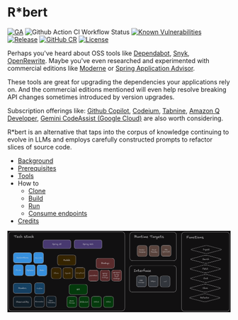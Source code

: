# R*bert

[![GA](https://img.shields.io/badge/Release-Alpha-darkred)](https://img.shields.io/badge/Release-Alpha-darkred) ![Github Action CI Workflow Status](https://github.com/cf-toolsuite/robert/actions/workflows/ci.yml/badge.svg) [![Known Vulnerabilities](https://snyk.io/test/github/cf-toolsuite/robert/badge.svg?style=plastic)](https://snyk.io/test/github/cf-toolsuite/robert) [![Release](https://jitpack.io/v/cf-toolsuite/robert.svg)](https://jitpack.io/#cf-toolsuite/robert/master-SNAPSHOT) [![GitHub CR](https://img.shields.io/badge/GitHub%20CR-cf%2ctoolsuite/robert-darkblue)](https://github.com/orgs/cf-toolsuite/packages/container/package/robert) [![License](https://img.shields.io/badge/License-Apache%202.0-blue.svg)](https://opensource.org/licenses/Apache-2.0)

Perhaps you've heard about OSS tools like [Dependabot](https://docs.github.com/en/code-security/getting-started/dependabot-quickstart-guide#about-dependabot), [Snyk](https://snyk.io/product/), [OpenRewrite](https://docs.openrewrite.org/).  Maybe you've even researched and experimented with commercial editions like [Moderne](https://www.moderne.ai/) or [Spring Application Advisor](https://docs.vmware.com/en/Tanzu-Spring-Runtime/Commercial/Tanzu-Spring-Runtime/app-advisor-what-is-app-advisor.html).

These tools are great for upgrading the dependencies your applications rely on.  And the commercial editions mentioned will even help resolve breaking API changes sometimes introduced by version upgrades.

Subscription offerings like: [Github Copilot](https://docs.github.com/en/copilot/quickstart), [Codeium](https://codeium.com/), [Tabnine](https://docs.tabnine.com/main), [Amazon Q Developer](https://aws.amazon.com/q/developer/), [Gemini CodeAssist (Google Cloud)](https://cloud.google.com/gemini/docs/codeassist/overview) are also worth considering.

R*bert is an alternative that taps into the corpus of knowledge continuing to evolve in LLMs and employs carefully constructed prompts to refactor slices of source code.

* [Background](docs/BACKGROUND.md)
* [Prerequisites](docs/PREREQUISITES.md)
* [Tools](docs/TOOLS.md)
* How to
  * [Clone](docs/CLONING.md)
  * [Build](docs/BUILD.md)
  * [Run](docs/RUN.md)
  * [Consume endpoints](docs/ENDPOINTS.md)
* [Credits](docs/CREDITS.md)

![Tech stack, runtime targets, interfaces, and functions](docs/robert-tech-targets-interfaces-and-functions.png)